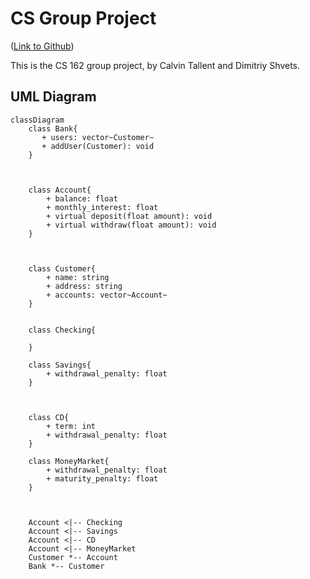 # CS Group Project

([Link to Github](https://github.com/Tallented-Code-bot/CS-group-project))

This is the CS 162 group project, by Calvin Tallent and Dimitriy Shvets.




## UML Diagram

``` mermaid
classDiagram
    class Bank{
       + users: vector~Customer~
       + addUser(Customer): void
    }
    


    class Account{
        + balance: float
        + monthly_interest: float
        + virtual deposit(float amount): void
        + virtual withdraw(float amount): void
    }



    class Customer{
        + name: string
        + address: string
        + accounts: vector~Account~
    }


    class Checking{

    }

    class Savings{
        + withdrawal_penalty: float
    }



    class CD{
        + term: int
        + withdrawal_penalty: float
    }

    class MoneyMarket{
        + withdrawal_penalty: float
        + maturity_penalty: float
    }



    Account <|-- Checking
    Account <|-- Savings
    Account <|-- CD
    Account <|-- MoneyMarket
    Customer *-- Account
    Bank *-- Customer

```
